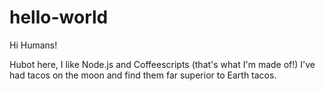 # hello-world

Hi Humans!

Hubot here, I like Node.js and Coffeescripts (that's what I'm made of!)
I've had tacos on the moon and find them far superior to Earth tacos.
